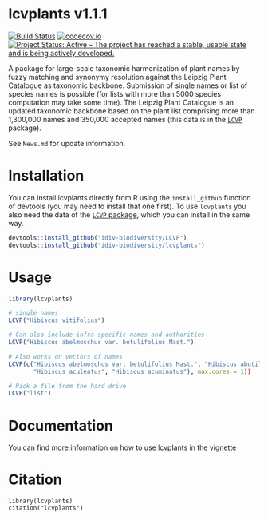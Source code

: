 # lcvplants v1.1.1
[![Build Status](https://travis-ci.com/idiv-biodiversity/lcplants.svg?token=Bbiute2RTxuP5ghkjAxb&branch=master)](https://travis-ci.com/idiv-biodiversity/lcplants.svg?token=Bbiute2RTxuP5ghkjAxb&branch=master)
[![codecov.io](https://codecov.io/github/idiv-biodiversity/lcplants/graphs/badge.svg?branch=master)](https://codecov.io/github/idiv-biodiversity/lcplants)
[![Project Status: Active – The project has reached a stable, usable state and is being actively developed.](https://www.repostatus.org/badges/latest/active.svg)](https://www.repostatus.org/#active)

A package for large-scale taxonomic harmonization of plant names by fuzzy matching and synonymy resolution against the Leipzig Plant Catalogue as taxonomic backbone. Submission of single names or list of species names is possible (for lists with more than 5000 species computation may take some time). The Leipzig Plant Catalogue is an updated taxonomic backbone based on the plant list comprising more than 1,300,000 names and 350,000 accepted names (this data is in the [`LCVP`](https://github.com/idiv-biodiversity/LCVP) package).


See `News.md` for update information.

# Installation
You can install lcvplants directly from R using the `install_github` function of devtools (you may need to install that one first). To use `lcvplants` you also need the data of the [`LCVP` package](https://github.com/idiv-biodiversity/LCVP), which you can install in the same way.

```r
devtools::install_github("idiv-biodiversity/LCVP")
devtools::install_github("idiv-biodiversity/lcvplants")
```

# Usage
```r
library(lcvplants)

# single names
LCVP("Hibiscus vitifolius")

# Can also include infra specific names and authorities
LCVP("Hibiscus abelmoschus var. betulifolius Mast.")

# Also works on vectors of names
LCVP(c("Hibiscus abelmoschus var. betulifolius Mast.", "Hibiscus abutiloides Willd.", 
       "Hibiscus aculeatus", "Hibiscus acuminatus"), max.cores = 1))

# Pick a file from the hard drive
LCVP("list")
```

# Documentation
You can find more information on how to use lcvplants in the [vignette](https://idiv-biodiversity.github.io/lcvplants/articles/taxonomic_resolution_using_lcplants.html)

# Citation

```{r}
library(lcvplants)
citation("lcvplants")
```
